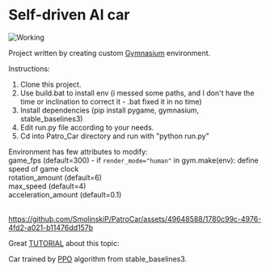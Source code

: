 # Self-driven AI car
![Working](https://github.com/SmolinskiP/PatroCar/assets/49648588/1593a9f4-7ad4-4087-99d9-a38efa27e515)

Project written by creating custom [Gymnasium](https://gymnasium.farama.org/) environment.

Instructions:
1. Clone this project.
2. Use build.bat to install env (i messed some paths, and I don't have the time or inclination to correct it - .bat fixed it in no time)
3. Install dependencies (pip install pygame, gymnasium, stable_baselines3)
4. Edit run.py file according to your needs.
5. Cd into Patro_Car directory and run with "python run.py"

Environment has few attributes to modify:<br/>
game_fps (default=300) - if ```render_mode="human"``` in gym.make(env): define speed of game clock<br/>
rotation_amount (default=6)<br/>
max_speed (default=4)<br/>
acceleration_amount (default=0.1)<br/><br/>

https://github.com/SmolinskiP/PatroCar/assets/49648588/1780c99c-4976-4fd2-a021-b11476dd157b

Great [TUTORIAL](https://www.youtube.com/watch?v=Mut_u40Sqz4&t) about this topic:<br/>

Car trained by [PPO](https://stable-baselines3.readthedocs.io/en/master/modules/ppo.html) algorithm from stable_baselines3.
